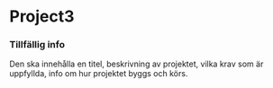# Project3

### Tillfällig info
Den ska innehålla en titel, beskrivning av projektet, vilka krav som är uppfyllda, info om hur projektet byggs och körs.
